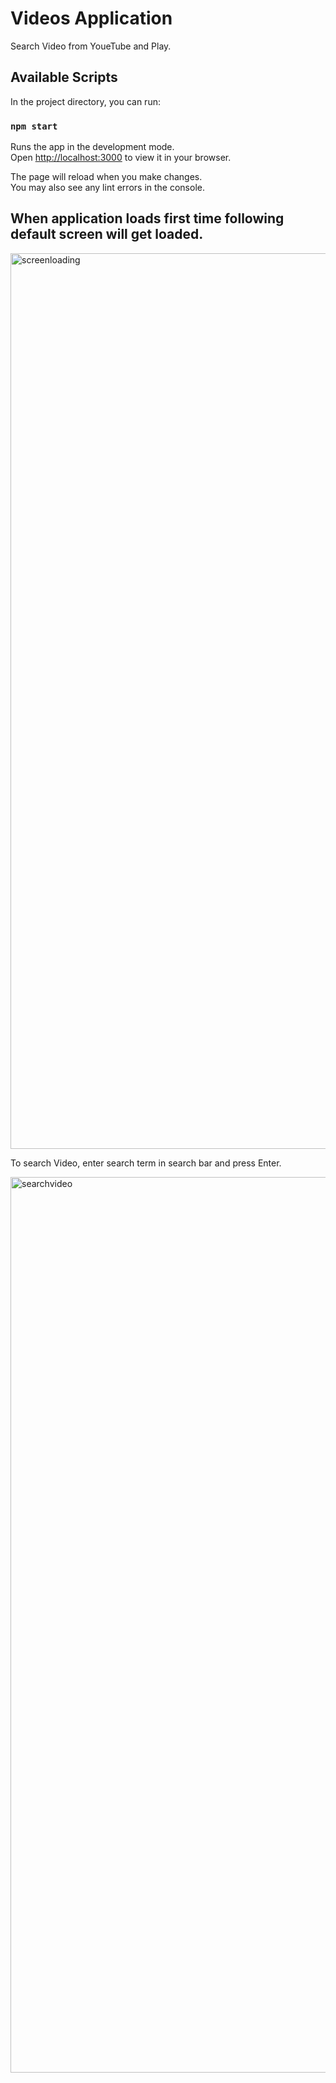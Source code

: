 # Videos Application

Search Video from YoueTube and Play.

## Available Scripts

In the project directory, you can run:

### `npm start`

Runs the app in the development mode.\
Open [http://localhost:3000](http://localhost:3000) to view it in your browser.

The page will reload when you make changes.\
You may also see any lint errors in the console.

## When application loads first time following default screen will get loaded.

<img width="1433" alt="screenloading" src="https://user-images.githubusercontent.com/24293244/199166146-0405d7cf-098f-4f56-b0a1-76c07cb422ea.png">

To search Video, enter search term in search bar and press Enter.

<img width="1433" alt="searchvideo" src="https://user-images.githubusercontent.com/24293244/199166192-7030d268-fe18-4715-9494-8c7c7b3784e7.png">
